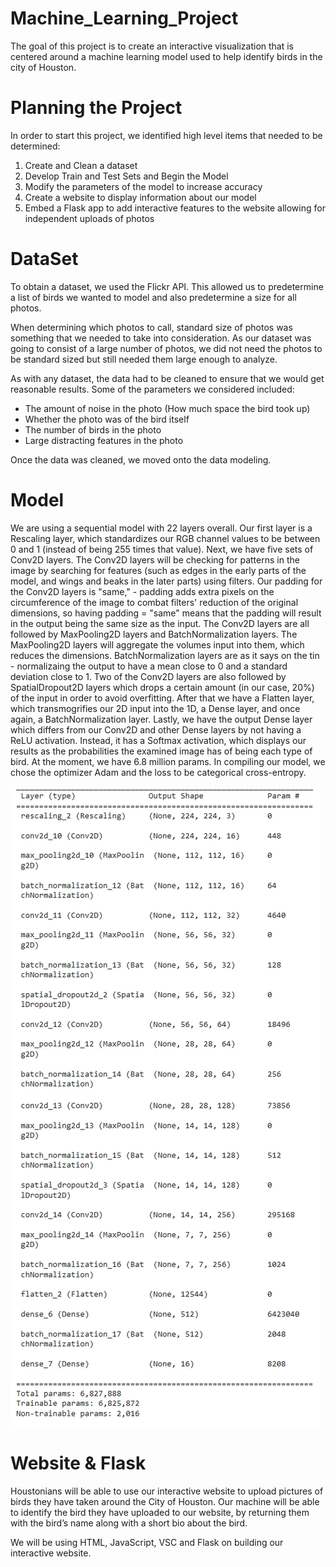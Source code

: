 # Machine_Learning_Project

The goal of this project is to create an interactive visualization that is centered around a machine learning model used to help identify birds in the city of Houston.

# Planning the Project 

In order to start this project, we identified high level items that needed to be determined: 

1. Create and Clean a dataset 
2. Develop Train and Test Sets and Begin the Model 
3. Modify the parameters of the model to increase accuracy 
4. Create a website to display information about our model 
5. Embed a Flask app to add interactive features to the website allowing for independent uploads of photos 

# DataSet 

To obtain a dataset, we used the Flickr API. This allowed us to predetermine a list of birds we wanted to model and also predetermine a size for all photos. 

When determining which photos to call, standard size of photos was something that we needed to take into consideration. As our dataset was going to consist of a large number of photos, we did not need the photos to be standard sized but still needed them large enough to analyze. 

As with any dataset, the data had to be cleaned to ensure that we would get reasonable results. Some of the parameters we considered included: 
- The amount of noise in the photo (How much space the bird took up)
- Whether the photo was of the bird itself 
- The number of birds in the photo
- Large distracting features in the photo 

Once the data was cleaned, we moved onto the data modeling.

# Model 

We are using a sequential model with 22 layers overall. Our first layer is a Rescaling layer, which standardizes our RGB channel values to be between 0 and 1 (instead of being 255 times that value). Next, we have five sets of Conv2D layers. The Conv2D layers will be checking for patterns in the image by searching for features (such as edges in the early parts of the model, and wings and beaks in the later parts) using filters. Our padding for the Conv2D layers is "same," - padding adds extra pixels on the circumference of the image to combat filters' reduction of the original dimensions, so having padding = "same" means that the padding will result in the output being the same size as the input. The Conv2D layers are all followed by MaxPooling2D layers and BatchNormalization layers. The MaxPooling2D layers will aggregate the volumes input into them, which reduces the dimensions. BatchNormalization layers are as it says on the tin - normalizaing the output to have a mean close to 0 and a standard deviation close to 1. Two of the Conv2D layers are also followed by SpatialDropout2D layers which drops a certain amount (in our case, 20%) of the input in order to avoid overfitting. After that we have a Flatten layer, which transmogrifies our 2D input into the 1D, a Dense layer, and once again, a BatchNormalization layer. Lastly, we have the output Dense layer which differs from our Conv2D and other Dense layers by not having a ReLU activation. Instead, it has a Softmax activation, which displays our results as the probabilities the examined image has of being each type of bird. At the moment, we have 6.8 million params. In compiling our model, we chose the optimizer Adam and the loss to be categorical cross-entropy.

![model_structure_updated](model_structure_updated.png)

# Website & Flask 
Houstonians will be able to use our interactive website to upload pictures of birds they have taken around the City of Houston. Our machine will be able to identify the bird they have uploaded to our website, by returning them with the bird’s name along with a short bio about the bird. 

We will be using HTML, JavaScript, VSC and Flask on building our interactive website. 

